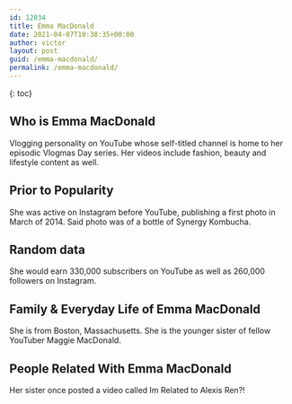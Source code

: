 ```yaml
---
id: 12034
title: Emma MacDonald
date: 2021-04-07T10:38:35+00:00
author: victor
layout: post
guid: /emma-macdonald/
permalink: /emma-macdonald/
---
```



{: toc}


## Who is Emma MacDonald



Vlogging personality on YouTube whose self-titled channel is home to her episodic Vlogmas Day series. Her videos include fashion, beauty and lifestyle content as well. 

                
                
                
## Prior to Popularity



She was active on Instagram before YouTube, publishing a first photo in March of 2014. Said photo was of a bottle of Synergy Kombucha. 

                
                
                
## Random data



She would earn 330,000 subscribers on YouTube as well as 260,000 followers on Instagram. 

                
                
                
## Family & Everyday Life of Emma MacDonald



She is from Boston, Massachusetts. She is the younger sister of fellow YouTuber Maggie MacDonald. 

                
                
                
## People Related With Emma MacDonald



Her sister once posted a video called Im Related to Alexis Ren?! 

                
              
            
          
          
          